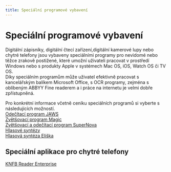 ```yaml
---
title: Speciální programové vybavení
---
```

# Speciální programové vybavení

Digitální zápisníky, digitální čtecí zařízení,digitální kamerové lupy nebo chytré telefony jsou vybaveny speciálními programy pro nevidomé nebo těžce zrakově postižené, které umožní uživateli pracovat v prostředí Windows nebo s produkty Apple v systémech Mac OS, iOS, Watch OS či TV OS.  
Díky speciálním programům může uživatel efektivně pracovat s kancelářským balíkem Microsoft Office, s OCR programy, zejména s oblíbeným ABBYY Fine readerem a i práce na internetu je velmi dobře zpřístupněná.  
  
Pro konkrétní informace včetně ceníku speciálních programů si vyberte s následujících možností.  
[Odečítací program JAWS](/clanky/odecitaci-program-jaws/)    
[Zvětšovací program Magic](/clanky/zvetsovaci-program-magic/)    
[Zvětšovací a odečítací program SuperNova](/clanky/zvetsovaci-a-odecitaci-program-supernova/)  
[Hlasové syntézy](/clanky/hlasove-syntezy/)  
[Hlasová syntéza Eliška](/clanky/hlasova-synteza-eliska/)    
  

## Speciální aplikace pro chytré telefony

  
[KNFB Reader Enterprise](/clanky/knfb-reader-enterprise/)
